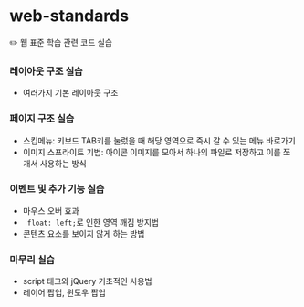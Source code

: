 # web-standards
:pencil2: 웹 표준 학습 관련 코드 실습

### 레이아웃 구조 실습
- 여러가지 기본 레이아웃 구조

### 페이지 구조 실습
- 스킵메뉴: 키보드 TAB키를 눌렀을 때 해당 영역으로 즉시 갈 수 있는 메뉴 바로가기
- 이미지 스프라이트 기법: 아이콘 이미지를 모아서 하나의 파일로 저장하고 이를 쪼개서 사용하는 방식

### 이벤트 및 추가 기능 실습
- 마우스 오버 효과
- ``` float: left;```로 인한 영역 깨짐 방지법
- 콘텐츠 요소를 보이지 않게 하는 방법

### 마무리 실습
- script 태그와 jQuery 기초적인 사용법
- 레이어 팝업, 윈도우 팝업
